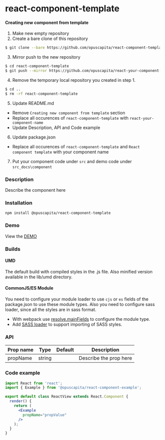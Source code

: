 # react-component-template

#### Creating new component from template
1. Make new empty repository
2. Create a bare clone of this repository
  ```bash
  $ git clone --bare https://github.com/opuscapita/react-component-template
  ```
3. Mirror push to the new repository
  ```bash
  $ cd react-component-template
  $ git push --mirror https://github.com/opuscapita/react-your-component-name-here
  ```
4. Remove the temporary local repository you created in step 1.
  ```bash
  $ cd ..
  $ rm -rf react-component-template
  ```
5. Update README.md
  - Remove `Creating new component from template` section
  - Replace all occurences of `react-component-template` with `react-your-component-name`
  - Update Description, API and Code example
6. Update package.json
  - Replace all occurences of `react-component-template` and `React component template` with your component name
7. Put your component code under `src` and demo code under `src_docs\component`

### Description
Describe the component here

### Installation
```
npm install @opuscapita/react-component-template
```

### Demo
View the [DEMO](https://opuscapita.github.io/react-component-template)

### Builds
#### UMD
The default build with compiled styles in the .js file. Also minified version available in the lib/umd directory.
#### CommonJS/ES Module
You need to configure your module loader to use `cjs` or `es` fields of the package.json to use these module types.
Also you need to configure sass loader, since all the styles are in sass format.
* With webpack use [resolve.mainFields](https://webpack.js.org/configuration/resolve/#resolve-mainfields) to configure the module type.
* Add [SASS loader](https://github.com/webpack-contrib/sass-loader) to support importing of SASS styles.

### API
| Prop name                | Type             | Default                                  | Description                              |
| ------------------------ | ---------------- | ---------------------------------------- | ---------------------------------------- |
| propName                 | string           |                                          | Describe the prop here                   |

### Code example
```jsx
import React from 'react';
import { Example } from '@opuscapita/react-component-example';

export default class ReactView extends React.Component {
  render() {
    return (
      <Example
        propName="propValue"
      />
    );
  }
}
```
